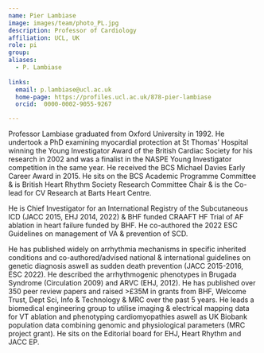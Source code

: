```yaml
---
name: Pier Lambiase
image: images/team/photo_PL.jpg
description: Professor of Cardiology
affiliation: UCL, UK
role: pi
group:
aliases:
  - P. Lambiase
  
links:
  email: p.lambiase@ucl.ac.uk
  home-page: https://profiles.ucl.ac.uk/878-pier-lambiase
  orcid:  0000-0002-9055-9267

---
```


Professor Lambiase graduated from Oxford University in 1992. He undertook a PhD examining myocardial protection at St Thomas’ Hospital winning the Young Investigator Award of the British Cardiac Society for his research in 2002 and was a finalist in the NASPE Young Investigator competition in the same year.  He received the BCS Michael Davies Early Career Award in 2015. He sits on the BCS Academic Programme Committee & is British Heart Rhythm Society Research Committee Chair & is the Co-lead for CV Research at Barts Heart Centre.
 
He is Chief Investigator for an International Registry of the Subcutaneous ICD (JACC 2015, EHJ 2014, 2022) & BHF funded CRAAFT HF Trial of AF ablation in heart failure funded by BHF. He co-authored the 2022 ESC Guidelines on management of VA & prevention of SCD.
 
He has published widely on arrhythmia mechanisms in specific inherited conditions and co-authored/advised national & international guidelines on genetic diagnosis aswell as sudden death prevention (JACC 2015-2016, ESC 2022). He described the arrhythmogenic phenotypes in Brugada Syndrome (Circulation 2009) and ARVC (EHJ, 2012). He has published over 350 peer review papers and raised >£35M in grants from BHF, Welcome Trust, Dept Sci, Info & Technology & MRC over the past 5 years. He leads a biomedical engineering group to utilise imaging & electrical mapping data for VT ablation and phenotyping cardiomyopathies aswell as UK Biobank population data combining genomic and physiological parameters (MRC project grant). He sits on the Editorial board for EHJ, Heart Rhythm and JACC EP.